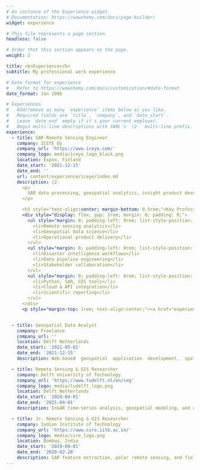 ```yaml
---
# An instance of the Experience widget.
# Documentation: https://wowchemy.com/docs/page-builder/
widget: experience

# This file represents a page section.
headless: false

# Order that this section appears on the page.
weight: 2

title: <b>Experience</b>
subtitle: My professional work experience

# Date format for experience
#   Refer to https://wowchemy.com/docs/customization/#date-format
date_format: Jan 2006

# Experiences.
#   Add/remove as many `experience` items below as you like.
#   Required fields are `title`, `company`, and `date_start`.
#   Leave `date_end` empty if it's your current employer.
#   Begin multi-line descriptions with YAML's `|2-` multi-line prefix.
experience:
  - title: SAR Remote Sensing Engineer
    company: ICEYE Oy
    company_url: 'https://www.iceye.com/'
    company_logo: media/iceye_logo_black.png
    location: Espoo, Finland
    date_start: '2021-12-15'
    date_end: ''
    url: content/experience/iceye/index.md
    description: |2-
      <p>
        SAR data processing, geospatial analytics, insight product development, and environmental monitoring using remote sensing. Workflow automation, change detection, trend analysis, and statistical modeling for crisis response. Visual reporting and spatial outputs for decision support. (Python, SAR, QGIS, ArcGIS, GDAL, Power BI).
      </p>

      <h5 style="text-align:center; margin-bottom: 0.5rem;">Key Professional & Technical Skills</h5>
      <div style="display: flex; gap: 1rem; margin: 0; padding: 0;">
        <ul style="margin: 0; padding-left: 0rem; list-style-position: inside;">
          <li>Remote sensing analytics</li>
          <li>Geospatial data science</li>
          <li>Operational product delivery</li>
        </ul>
        <ul style="margin: 0; padding-left: 0rem; list-style-position: inside;">
          <li>Disaster intelligence workflows</li>
          <li>Data pipeline engineering</li>
          <li>Stakeholder collaboration</li>
        </ul>
        <ul style="margin: 0; padding-left: 0rem; list-style-position: inside;">
          <li>Python, SAR, GIS tools</li>
          <li>Cloud & API integration</li>
          <li>Scientific reporting</li>
        </ul>
      </div>
      <p style="margin-top: 1rem; text-align:center;"><a href="experience/iceye/"><b>Read more about my work at ICEYE</b></a></p>


  - title: Geospatial Data Analyst
    company: Freelance
    company_url: ''
    location: Delft Netherlands
    date_start: '2021-05-01'
    date_end: '2021-12-15'
    description: Web-based  geospatial  application  development,  spatial  analysis,  and environmental  monitoring  using  satellite  data.  Storytelling  with  maps,  indicator dashboards,  and  remote  sensing  analytics  for  stakeholder  engagement.  (Google Earth Engine, QGIS, JavaScript, Python)

  - title: Remote Sensing & GIS Researcher
    company: Delft University of Technology
    company_url: 'https://www.tudelft.nl/en/ceg'
    company_logo: media/tudelft_logo.png
    location: Delft Netherlands
    date_start: '2020-04-01'
    date_end: '2021-04-01'
    description: InSAR time-series analysis, geospatial modeling, and cloud-enabled automation for ground  deformation  monitoring.  Research  documentation,  training  coordination, and reproducible workflow development in a multidisciplinary team. (Python, Bash, QGIS, Sentinel-1, Jupyter)

  - title: Jr. Remote Sensing & GIS Researcher
    company: Indian Institute of Technology
    company_url: 'https://www.csre.iitb.ac.in/'
    company_logo: media/csre_logo.png
    location: Bombay, India
    date_start: '2019-09-01'
    date_end: '2020-02-28'
    description: SAR feature extraction, polar remote sensing, and field-based environmental data collection  for  cryosphere  research.  Integration  of  in-situ  snow  observations  with satellite imagery to support geophysical modelling. (Sentinel-1, RADARSAT, QGIS, Python)
---
```

